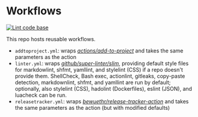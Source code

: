 # Workflows

[![Lint code base][lintbadge]][lintworkflow]

[lintbadge]:    <https://github.com/bewuethr/workflows/actions/workflows/linter-caller.yml/badge.svg>
[lintworkflow]: <https://github.com/bewuethr/workflows/actions/workflows/linter-caller.yml>

This repo hosts reusable workflows.

- `addtoproject.yml`: wraps [*actions/add-to-project*][atp] and takes the same
  parameters as the action
- `linter.yml`: wraps [*github/super-linter/slim*][sl], providing default style
  files for markdowlint, shfmt, yamllint, and stylelint (CSS) if a repo doesn't
  provide them. ShellCheck, Bash exec, actionlint, gitleaks, copy-paste
  detection, markdownlint, shfmt, and yamllint are run by default; optionally,
  also stylelint (CSS), hadolint (Dockerfiles), eslint (JSON), and luacheck can
  be run.
- `releasetracker.yml`: wraps [*bewuethr/release-tracker-action*][rt] and takes
  the same parameters as the action (but with modified defaults)

[atp]: <https://github.com/actions/add-to-project>
[sl]: <https://github.com/github/super-linter>
[rt]: <https://github.com/bewuethr/release-tracker-action>
